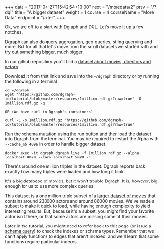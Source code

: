 +++
date = "2017-04-27T15:42:54+10:00"
next = "/moredata/2"
prev = "/?dql"
title = "A bigger dataset"
weight = 1
course = 4
courseName = "More Data"
endpoint = "/alter"
+++

Ok, we are off to a start with Dgraph and DQL. Let’s move it up a few notches.

Dgraph can also do query aggregation, geo-queries, string querying and more. But
for all that let's move from the small datasets we started with and try out
something bigger, much bigger.

In our github repository you'll find a
[dataset about movies, directors and actors](https://github.com/dgraph-io/tutorial/tree/master/resources/1million.rdf.gz).

Download it from that link and save into the `~/dgraph` directory or by running
the following in a terminal

```
cd ~/dgraph
wget "https://github.com/dgraph-io/tutorial/blob/master/resources/1million.rdf.gz?raw=true" -O 1million.rdf.gz -q

OR (We have curl in Dgraph's containers)

curl -L -o 1million.rdf.gz "https://github.com/dgraph-io/tutorial/blob/master/resources/1million.rdf.gz?raw=true"

```

Run the schema mutation using the run button and then load the dataset into
Dgraph from the terminal. You may be required to restart the Alpha with
`--cache_mb 4096` in order to handle bigger dataset.

```
docker exec -it dgraph dgraph live -f 1million.rdf.gz --alpha localhost:9080 --zero localhost:5080 -c 1
```

There's around one million triples in the dataset. Dgraph reports back exactly
how many triples were loaded and how long it took.

<!--There are
actors are described in the dataset.-->

It's a big database of movies, but it won’t trouble Dgraph. It is, however, big
enough for us to use more complex queries.

This dataset is a one million triple subset of a
[larger dataset of movies](https://github.com/dgraph-io/benchmarks/blob/master/data/21million.rdf.gz)
that contains around 230000 actors and around 86000 movies. We've made a subset
to make it quick to load, while having enough complexity to yield interesting
results. But, because it's a subset, you might find your favorite actor isn't
there, or that some actors are missing some of their movies.

Later in the tutorial, you might need to refer back to this page (or issue a
[schema query](../../basic/3)) to check the indexes or schema types. Remember
that we can't apply functions to edges that aren't indexed, and we'll learn that
some functions require particular indexes.
